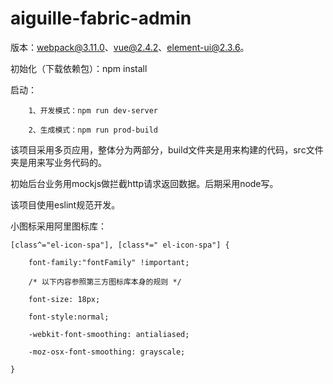 # aiguille-fabric-admin
版本：webpack@3.11.0、vue@2.4.2、element-ui@2.3.6。

初始化（下载依赖包）：npm install

启动：

		1、开发模式：npm run dev-server
		
		2、生成模式：npm run prod-build
		
该项目采用多页应用，整体分为两部分，build文件夹是用来构建的代码，src文件夹是用来写业务代码的。

初始后台业务用mockjs做拦截http请求返回数据。后期采用node写。

该项目使用eslint规范开发。

小图标采用阿里图标库：

	[class^="el-icon-spa"], [class*=" el-icon-spa"] {

  		font-family:"fontFamily" !important;
	
  		/* 以下内容参照第三方图标库本身的规则 */
	
  		font-size: 18px;
	
  		font-style:normal;
	
  		-webkit-font-smoothing: antialiased;
	
  		-moz-osx-font-smoothing: grayscale;
	
	}
